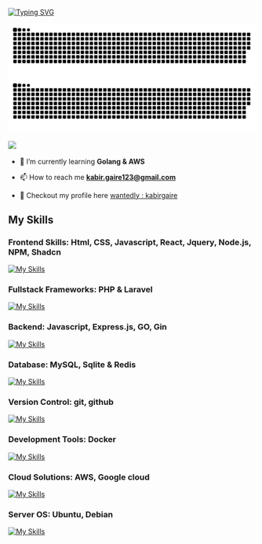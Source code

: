[![Typing SVG](https://readme-typing-svg.herokuapp.com?font=Fira+Code&pause=1000&color=A9FEF7&center=true&vCenter=true&random=true&width=500&lines=Hi%2C+I'm+Kabir+Gaire;Welcome+To+My+Github+Profile)](https://git.io/typing-svg)

![github contribution grid snake animation](https://raw.githubusercontent.com/kabirgaire0/kabirgaire0/output/github-contribution-grid-snake-dark.svg#gh-dark-mode-only)
![github contribution grid snake animation](https://raw.githubusercontent.com/kabirgaire0/kabirgaire0/output/github-contribution-grid-snake.svg#gh-light-mode-only)

![](https://komarev.com/ghpvc/?username=kabirgaire0)

- 🌱 I’m currently learning **Golang & AWS**

- 📫 How to reach me **kabir.gaire123@gmail.com**

- 📄 Checkout my profile here [wantedly : kabirgaire](https://www.wantedly.com/id/kabirgaire)


## My Skills

  ### Frontend Skills: Html, CSS, Javascript, React, Jquery, Node.js, NPM, Shadcn
  
  [![My Skills](https://skillicons.dev/icons?i=html,css,js,jquery,react,nodejs,npm,shadcn&theme=light)](https://skillicons.dev)
  
  ### Fullstack Frameworks: PHP & Laravel
  
  [![My Skills](https://skillicons.dev/icons?i=php,laravel&theme=light)](https://skillicons.dev)
  
  ### Backend: Javascript, Express.js, GO, Gin
  
  [![My Skills](https://skillicons.dev/icons?i=js,express,go,gin&theme=light)](https://skillicons.dev)
  
  ### Database: MySQL, Sqlite & Redis
  
  [![My Skills](https://skillicons.dev/icons?i=mysql,sqlite,redis&theme=light)](https://skillicons.dev)
  
  ### Version Control: git, github
  
  [![My Skills](https://skillicons.dev/icons?i=git,github&theme=light)](https://skillicons.dev)
  
  ### Development Tools: Docker
  
  [![My Skills](https://skillicons.dev/icons?i=docker&theme=light)](https://skillicons.dev)
  
  ### Cloud Solutions: AWS, Google cloud
  
  [![My Skills](https://skillicons.dev/icons?i=aws,firebase,gcp&theme=light)](https://skillicons.dev)
  
  ### Server OS: Ubuntu, Debian 
  
  [![My Skills](https://skillicons.dev/icons?i=debian,ubuntu&theme=light)](https://skillicons.dev)
